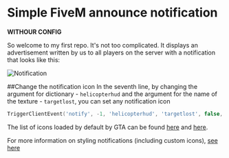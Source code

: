 # Simple FiveM announce notification

**WITHOUR CONFIG**

So welcome to my first repo. It's not too complicated. It displays an advertisement written by us to all players on the server with a notification that looks like this: 

![Notification](https://i.imgur.com/9blj2zK.png)


##Change the notification icon
In the seventh line, by changing the argument for dictionary - ```helicopterhud``` and the argument for the name of the texture - ```targetlost```, you can set any notification icon


```lua
TriggerClientEvent('notify', -1, 'helicopterhud', 'targetlost', false, 2, '~h~Announcement', '~r~' .. param)
```


The list of icons loaded by default by GTA can be found [here](https://wiki.rage.mp/index.php?title=Notification_Pictures) and [here](https://wiki.rage.mp/index.php?title=Textures).

For more information on styling notifications (including custom icons), [see here](https://wiki.rage.mp/index.php?title=Ui::setNotificationMessage)
